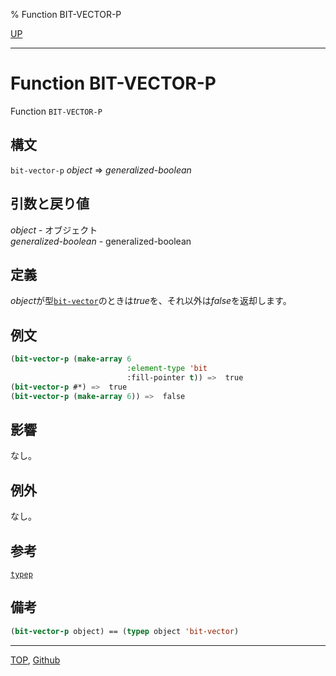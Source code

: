 % Function BIT-VECTOR-P

[UP](15.2.html)  

---

# Function **BIT-VECTOR-P**


Function `BIT-VECTOR-P`


## 構文

`bit-vector-p` *object* => *generalized-boolean*


## 引数と戻り値

*object* - オブジェクト  
*generalized-boolean* - generalized-boolean


## 定義

*object*が型[`bit-vector`](15.2.bit-vector.html)のときは*true*を、それ以外は*false*を返却します。


## 例文

```lisp
(bit-vector-p (make-array 6 
                          :element-type 'bit 
                          :fill-pointer t)) =>  true
(bit-vector-p #*) =>  true
(bit-vector-p (make-array 6)) =>  false
```


## 影響

なし。


## 例外

なし。


## 参考

[`typep`](4.4.typep.html)


## 備考

```lisp
(bit-vector-p object) == (typep object 'bit-vector)
```


---
[TOP](index.html),  [Github](https://github.com/nptcl/npt-japanese)

